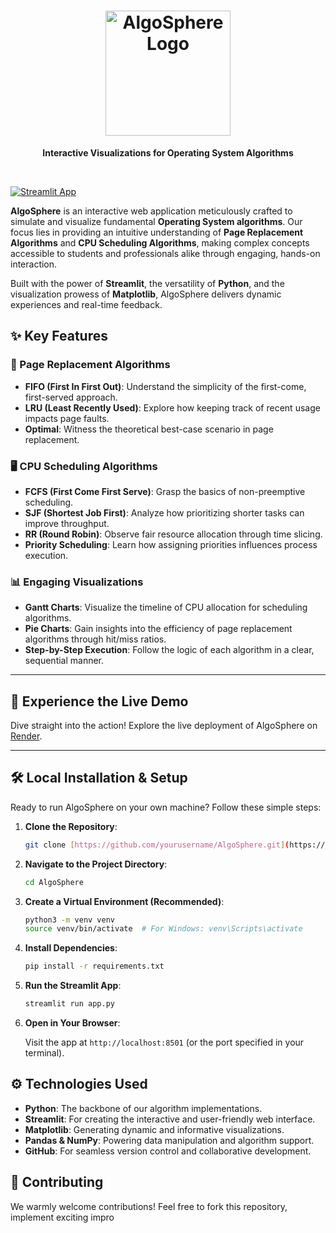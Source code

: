 <div align="center">
  <h1><img src="https://img.shields.io/badge/AlgoSphere-🚀-blue" alt="AlgoSphere Logo" width="200"></h1>
  <p><strong>Interactive Visualizations for Operating System Algorithms</strong></p>
</div>

<br>

[![Streamlit App](https://img.shields.io/badge/Streamlit%20App-Live%20Demo-brightgreen)](https://algosphere-j3y0.onrender.com/)

**AlgoSphere** is an interactive web application meticulously crafted to simulate and visualize fundamental **Operating System algorithms**. Our focus lies in providing an intuitive understanding of **Page Replacement Algorithms** and **CPU Scheduling Algorithms**, making complex concepts accessible to students and professionals alike through engaging, hands-on interaction.

Built with the power of **Streamlit**, the versatility of **Python**, and the visualization prowess of **Matplotlib**, AlgoSphere delivers dynamic experiences and real-time feedback.

## ✨ Key Features

### 🔄 Page Replacement Algorithms

* **FIFO (First In First Out)**: Understand the simplicity of the first-come, first-served approach.
* **LRU (Least Recently Used)**: Explore how keeping track of recent usage impacts page faults.
* **Optimal**: Witness the theoretical best-case scenario in page replacement.

### 🖥️ CPU Scheduling Algorithms

* **FCFS (First Come First Serve)**: Grasp the basics of non-preemptive scheduling.
* **SJF (Shortest Job First)**: Analyze how prioritizing shorter tasks can improve throughput.
* **RR (Round Robin)**: Observe fair resource allocation through time slicing.
* **Priority Scheduling**: Learn how assigning priorities influences process execution.

### 📊 Engaging Visualizations

* **Gantt Charts**: Visualize the timeline of CPU allocation for scheduling algorithms.
* **Pie Charts**: Gain insights into the efficiency of page replacement algorithms through hit/miss ratios.
* **Step-by-Step Execution**: Follow the logic of each algorithm in a clear, sequential manner.

---

## 🎯 Experience the Live Demo

Dive straight into the action! Explore the live deployment of AlgoSphere on [Render](https://algosphere-j3y0.onrender.com/).

---

## 🛠️ Local Installation & Setup

Ready to run AlgoSphere on your own machine? Follow these simple steps:

1.  **Clone the Repository**:

    ```bash
    git clone [https://github.com/yourusername/AlgoSphere.git](https://github.com/yourusername/AlgoSphere.git)
    ```

2.  **Navigate to the Project Directory**:

    ```bash
    cd AlgoSphere
    ```

3.  **Create a Virtual Environment (Recommended)**:

    ```bash
    python3 -m venv venv
    source venv/bin/activate  # For Windows: venv\Scripts\activate
    ```

4.  **Install Dependencies**:

    ```bash
    pip install -r requirements.txt
    ```

5.  **Run the Streamlit App**:

    ```bash
    streamlit run app.py
    ```

6.  **Open in Your Browser**:

    Visit the app at `http://localhost:8501` (or the port specified in your terminal).


## ⚙️ Technologies Used

* **Python**: The backbone of our algorithm implementations.
* **Streamlit**: For creating the interactive and user-friendly web interface.
* **Matplotlib**: Generating dynamic and informative visualizations.
* **Pandas & NumPy**: Powering data manipulation and algorithm support.
* **GitHub**: For seamless version control and collaborative development.

## 🤝 Contributing

We warmly welcome contributions! Feel free to fork this repository, implement exciting impro
